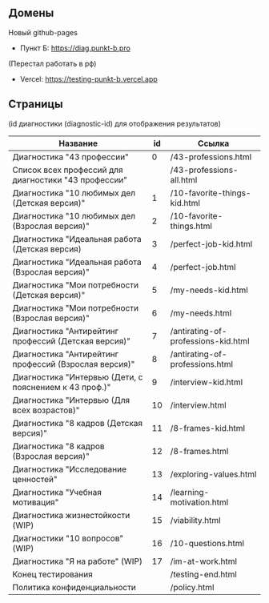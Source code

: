 ## Домены

Новый github-pages
- Пункт Б: https://diag.punkt-b.pro

(Перестал работать в рф)
- Vercel: https://testing-punkt-b.vercel.app

## Страницы

(id диагностики (diagnostic-id) для отображения результатов)

| Название                                               | id  | Ссылка                              |
| ------------------------------------------------------ | --- | ----------------------------------- |
| Диагностика "43 профессии"                             | 0   | /43-professions.html                |
| Список всех профессий для диагностики "43 профессии"   |     | /43-professions-all.html            |
| Диагностика "10 любимых дел (Детская версия)"          | 1   | /10-favorite-things-kid.html        |
| Диагностика "10 любимых дел (Взрослая версия)"         | 2   | /10-favorite-things.html            |
| Диагностика "Идеальная работа (Детская версия)         | 3   | /perfect-job-kid.html               |
| Диагностика "Идеальная работа (Взрослая версия)"       | 4   | /perfect-job.html                   |
| Диагностика "Мои потребности (Детская версия)"         | 5   | /my-needs-kid.html                  |
| Диагностика "Мои потребности (Взрослая версия)"        | 6   | /my-needs.html                      |
| Диагностика "Антирейтинг профессий (Детская версия)"   | 7   | /antirating-of-professions-kid.html |
| Диагностика "Антирейтинг профессий (Взрослая версия)"  | 8   | /antirating-of-professions.html     |
| Диагностика "Интервью (Дети, с пояснением к 43 проф.)" | 9   | /interview-kid.html                 |
| Диагностика "Интервью (Для всех возрастов)"            | 10  | /interview.html                     |
| Диагностика "8 кадров (Детская версия)"                | 11  | /8-frames-kid.html                  |
| Диагностика "8 кадров (Взрослая версия)"               | 12  | /8-frames.html                      |
| Диагностика "Исследование ценностей"                   | 13  | /exploring-values.html              |
| Диагностика "Учебная мотивация"                        | 14  | /learning-motivation.html           |
| Диагностика жизнестойкости (WIP)                       | 15  | /viability.html                     |
| Диагностики "10 вопросов" (WIP)                        | 16  | /10-questions.html                  |
| Диагностика "Я на работе" (WIP)                        | 17  | /im-at-work.html                    |
| Конец тестирования                                     |     | /testing-end.html                   |
| Политика конфиденциальности                            |     | /policy.html                        |
